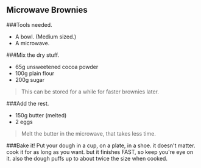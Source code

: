 ## Microwave Brownies

###Tools needed.
* A bowl. (Medium sized.)
* A microwave.

###Mix the dry stuff.
* 65g unsweetened cocoa powder
* 100g plain flour
* 200g sugar

>This can be stored for a while for faster brownies later. 

###Add the rest. 
* 150g butter (melted)
* 2 eggs

>Melt the butter in the microwave, that takes less time. 

###Bake it!
Put your dough in a cup, on a plate, in a shoe. it doesn't matter. 
cook it for as long as you want. but it finishes FAST, so keep you're eye on it. 
also the dough puffs up to about twice the size when cooked. 
